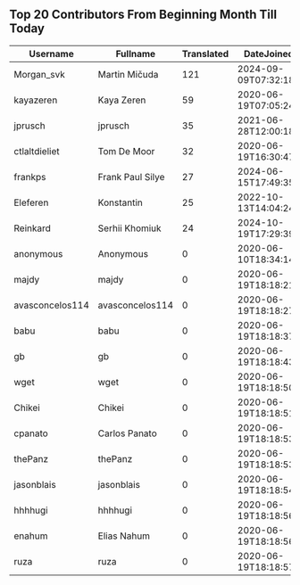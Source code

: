 ## Top 20 Contributors From Beginning Month Till Today ##
|Username|Fullname|Translated|DateJoined|Language|
|--------|--------|----------|----------|-------|
|Morgan_svk|Martin Mičuda|121|2024-09-09T07:32:18.|cs|
|kayazeren|Kaya Zeren|59|2020-06-19T07:05:24Z|tr|
|jprusch|jprusch|35|2021-06-28T12:00:18.|de|
|ctlaltdieliet|Tom De Moor|32|2020-06-19T16:30:47Z|nl|
|frankps|Frank Paul Silye|27|2024-06-15T17:49:35.|nb_NO|
|Eleferen|Konstantin|25|2022-10-13T14:04:24Z|ru|
|Reinkard|Serhii Khomiuk|24|2024-10-19T17:29:39.|uk|
|anonymous|Anonymous|0|2020-06-10T18:34:14.||
|majdy|majdy|0|2020-06-19T18:18:21.||
|avasconcelos114|avasconcelos114|0|2020-06-19T18:18:27Z||
|babu|babu|0|2020-06-19T18:18:37.||
|gb|gb|0|2020-06-19T18:18:43.||
|wget|wget|0|2020-06-19T18:18:50Z|ro|
|Chikei|Chikei|0|2020-06-19T18:18:51Z|zh_Hant|
|cpanato|Carlos Panato|0|2020-06-19T18:18:53Z||
|thePanz|thePanz|0|2020-06-19T18:18:53Z||
|jasonblais|jasonblais|0|2020-06-19T18:18:54Z||
|hhhhugi|hhhhugi|0|2020-06-19T18:18:56.||
|enahum|Elias  Nahum|0|2020-06-19T18:18:56Z|es|
|ruza|ruza|0|2020-06-19T18:18:57.||
